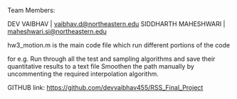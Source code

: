 Team Members:

DEV VAIBHAV | vaibhav.d@northeastern.edu
SIDDHARTH MAHESHWARI | maheshwari.si@northeastern.edu

hw3_motion.m is the main code file which run different portions of the code

for e.g. Run through all the test and sampling algorithms and save their quantitative results to a text file
Smoothen the path manually by uncommenting the required interpolation algorithm.

GITHUB link: https://github.com/devvaibhav455/RSS_Final_Project